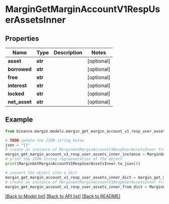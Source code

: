 # MarginGetMarginAccountV1RespUserAssetsInner


## Properties

Name | Type | Description | Notes
------------ | ------------- | ------------- | -------------
**asset** | **str** |  | [optional] 
**borrowed** | **str** |  | [optional] 
**free** | **str** |  | [optional] 
**interest** | **str** |  | [optional] 
**locked** | **str** |  | [optional] 
**net_asset** | **str** |  | [optional] 

## Example

```python
from binance.margin.models.margin_get_margin_account_v1_resp_user_assets_inner import MarginGetMarginAccountV1RespUserAssetsInner

# TODO update the JSON string below
json = "{}"
# create an instance of MarginGetMarginAccountV1RespUserAssetsInner from a JSON string
margin_get_margin_account_v1_resp_user_assets_inner_instance = MarginGetMarginAccountV1RespUserAssetsInner.from_json(json)
# print the JSON string representation of the object
print(MarginGetMarginAccountV1RespUserAssetsInner.to_json())

# convert the object into a dict
margin_get_margin_account_v1_resp_user_assets_inner_dict = margin_get_margin_account_v1_resp_user_assets_inner_instance.to_dict()
# create an instance of MarginGetMarginAccountV1RespUserAssetsInner from a dict
margin_get_margin_account_v1_resp_user_assets_inner_from_dict = MarginGetMarginAccountV1RespUserAssetsInner.from_dict(margin_get_margin_account_v1_resp_user_assets_inner_dict)
```
[[Back to Model list]](../README.md#documentation-for-models) [[Back to API list]](../README.md#documentation-for-api-endpoints) [[Back to README]](../README.md)


